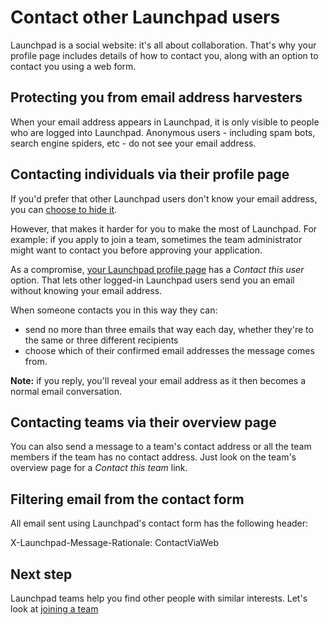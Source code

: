 # Contact other Launchpad users

Launchpad is a social website: it's all about collaboration. That's why your profile page includes details of how to contact you, along with an option to contact you using a web form.

## Protecting you from email address harvesters

When your email address appears in Launchpad, it is only visible to people who are logged into Launchpad. Anonymous users \- including spam bots, search engine spiders, etc \- do not see your email address.

## Contacting individuals via their profile page

If you'd prefer that other Launchpad users don't know your email address, you can [choose to hide it](https://launchpad.net/people/+me/+editemails).

However, that makes it harder for you to make the most of Launchpad. For example: if you apply to join a team, sometimes the team administrator might want to contact you before approving your application.

As a compromise, [your Launchpad profile page](https://launchpad.net/people/+me) has a *Contact this user* option. That lets other logged-in Launchpad users send you an email without knowing your email address.

When someone contacts you in this way they can:

* send no more than three emails that way each day, whether they're to the same or three different recipients  
* choose which of their confirmed email addresses the message comes from.

**Note:** if you reply, you'll reveal your email address as it then becomes a normal email conversation.

## Contacting teams via their overview page

You can also send a message to a team's contact address or all the team members if the team has no contact address. Just look on the team's overview page for a *Contact this team* link.

## Filtering email from the contact form

All email sent using Launchpad's contact form has the following header:

X-Launchpad-Message-Rationale: ContactViaWeb

## Next step

Launchpad teams help you find other people with similar interests. Let's look at [joining a team](https://help.launchpad.net/Teams/Joining)